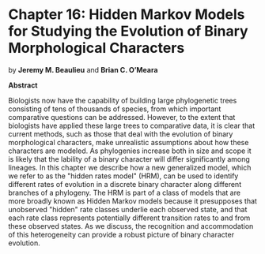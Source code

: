 # <strong>Chapter 16:</strong> Hidden Markov Models for Studying the Evolution of Binary Morphological Characters

by **Jeremy M. Beaulieu** and **Brian C. O’Meara**

**Abstract**

Biologists now have the capability of building large phylogenetic trees consisting of tens of thousands of species, from which important comparative questions can be addressed. However, to the extent that biologists have applied these large trees to comparative data, it is clear that current methods, such as those that deal with the evolution of binary morphological characters, make unrealistic assumptions about how these characters are modeled. As phylogenies increase both in size and scope it is likely that the lability of a binary character will differ significantly among lineages. In this chapter we describe how a new generalized model, which we refer to as the "hidden rates model" (HRM), can be used to identify different rates of evolution in a discrete binary character along different branches of a phylogeny. The HRM is part of a class of models that are more broadly known as Hidden Markov models because it presupposes that unobserved "hidden" rate classes underlie each observed state, and that each rate class represents potentially different transition rates to and from these observed states. As we discuss, the recognition and accommodation of this heterogeneity can provide a robust picture of binary character evolution.
